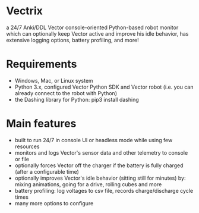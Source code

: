 # Vectrix
a 24/7 Anki/DDL Vector console-oriented Python-based robot monitor which can optionally keep Vector active and improve his idle behavior, has extensive logging options, battery profiling, and more!

# Requirements
- Windows, Mac, or Linux system
- Python 3.x, configured Vector Python SDK and Vector robot (i.e. you can already connect to the robot with Python)
- the Dashing library for Python: pip3 install dashing

# Main features
- built to run 24/7 in console UI or headless mode while using few resources
- monitors and logs Vector's sensor data and other telemetry to console or file
- optionally forces Vector off the charger if the battery is fully charged (after a configurable time)
- optionally improves Vector's idle behavior (sitting still for minutes) by: mixing animations, going for a drive, rolling cubes and more
- battery profiling: log voltages to csv file, records charge/discharge cycle times
- many more options to configure
